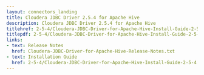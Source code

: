 ```yaml
---
layout: connectors_landing
title: Cloudera JDBC Driver 2.5.4 for Apache Hive
description: Cloudera JDBC Driver 2.5.4 for Apache Hive
titlehref: 2-5-4/Cloudera-JDBC-Driver-for-Apache-Hive-Install-Guide-2-5-4.pdf
titlepdf: 2-5-4/Cloudera-JDBC-Driver-for-Apache-Hive-Install-Guide-2-5-4.pdf
links:
- text: Release Notes
  href: Cloudera-JDBC-Driver-for-Apache-Hive-Release-Notes.txt
- text: Installation Guide
  href: 2-5-4/Cloudera-JDBC-Driver-for-Apache-Hive-Install-Guide-2-5-4.pdf
---
```

